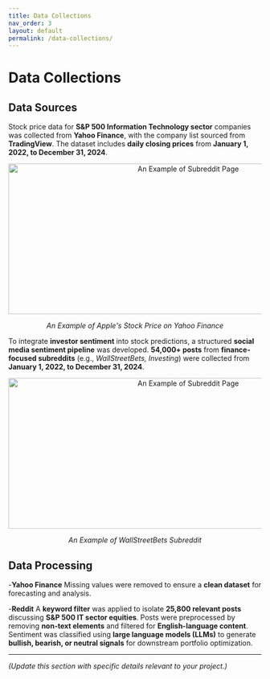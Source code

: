 ```yaml
---
title: Data Collections
nav_order: 3
layout: default
permalink: /data-collections/
---
```


# Data Collections

## Data Sources
Stock price data for **S&P 500 Information Technology sector** companies was collected from **Yahoo Finance**, with the company list sourced from **TradingView**. The dataset includes **daily closing prices** from **January 1, 2022, to December 31, 2024**.
<div style="text-align:center">
    <img src="/dsc180-b08-website/pictures/yahoo.png" alt="An Example of Subreddit Page" width="700" height="300">
    <p><em>An Example of Apple's Stock Price on Yahoo Finance</em></p>
</div>

To integrate **investor sentiment** into stock predictions, a structured **social media sentiment pipeline** was developed. **54,000+ posts** from **finance-focused subreddits** (e.g., *WallStreetBets, Investing*) were collected from **January 1, 2022, to December 31, 2024**.

<div style="text-align:center">
    <img src="/dsc180-b08-website/pictures/reddit.png" alt="An Example of Subreddit Page" width="700" height="300">
    <p><em>An Example of WallStreetBets Subreddit</em></p>
</div>

## Data Processing
 -**Yahoo Finance** Missing values were removed to ensure a **clean dataset** for forecasting and analysis.
 
 -**Reddit** A **keyword filter** was applied to isolate **25,800 relevant posts** discussing **S&P 500 IT sector equities**. Posts were preprocessed by removing **non-text elements** and filtered for **English-language content**. Sentiment was classified using **large language models (LLMs)** to generate **bullish, bearish, or neutral signals** for downstream portfolio optimization.

---

*(Update this section with specific details relevant to your project.)*
